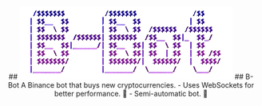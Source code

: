 <div align="center">
## <img src="https://raw.githubusercontent.com/Creazycreator/B-Bot/db2adcd5846bfe9f1ce35ff595271c3b7891f66d/images/b-bot.png?token=GHSAT0AAAAAACJCUDC5O2F4MYUZNIXNUHZSZNM7AUA"/>
## B-Bot
A Binance bot that buys new cryptocurrencies.
  - Uses WebSockets for better performance. 🚀
  - Semi-automatic bot. 🤖
</div>
